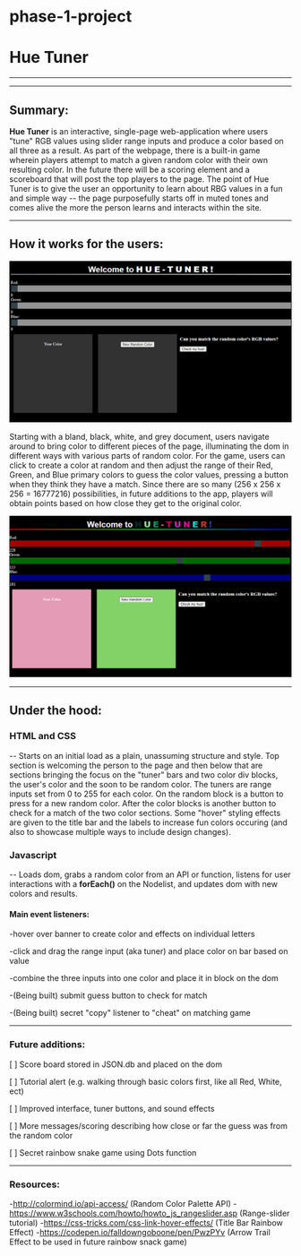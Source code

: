 # phase-1-project
# Hue Tuner

********************************************

____________________________________________


## Summary:


  **Hue Tuner** is an interactive, single-page web-application where users "tune" RGB values using slider range inputs and produce a color based on all three as a result. As part of the webpage, there is a built-in game wherein players attempt to match a given random color with their own resulting color. In the future there will be a scoring element and a scoreboard that will post the top players to the page. The point of Hue Tuner is to give the user an opportunity to learn about RBG values in a fun and simple way -- the page purposefully starts off in muted tones and comes alive the more the person learns and interacts within the site.


____________________________________________


## How it works for the users:


<img src = "/pictures/initial_HueTuner.png">


 Starting with a bland, black, white, and grey document, users navigate around to bring color to different pieces of the page, illuminating the dom in different ways with various parts of random color. For the game, users can click to create a color at random and then adjust the range of their Red, Green, and Blue primary colors to guess the color values, pressing a button when they think they have a match. Since there are so many (256 x 256 x 256 = 16777216) possibilities, in future additions to the app,  players will obtain points based on how close they get to the original color.


<img src = "/pictures/color_HueTuner.png">

 ___________________________________________


## Under the hood:


### HTML and CSS 
-- Starts on an initial load as a plain, unassuming structure and style. Top section is welcoming the person to the page and then below that are sections bringing the focus on the "tuner" bars and two color div blocks, the user's color and the soon to be random color. The tuners are range inputs set from 0 to 255 for each color. On the random block is a button to press for a new random color. After the color blocks is another button to check for a match of the two color sections. Some "hover" styling effects are given to the title bar and the labels to increase fun colors occuring (and also to showcase multiple ways to include design changes).


### Javascript 
-- Loads dom, grabs a random color from an API or function, listens for user interactions with a **forEach()** on the Nodelist, and updates dom with new colors and results.


#### Main event listeners:

  -hover over banner to create color and effects on individual letters

  -click and drag the range input (aka tuner) and place color on bar based on value

  -combine the three inputs into one color and place it in block on the dom

  -(Being built) submit guess button to check for match

  -(Being built) secret "copy" listener to "cheat" on matching game


____________________________________________


### Future additions:


  [  ] Score board stored in JSON.db and placed on the dom

  [  ] Tutorial alert (e.g. walking through basic colors first, like all Red, White, ect)

  [  ] Improved interface, tuner buttons, and sound effects

  [  ] More messages/scoring describing how close or far the guess was from the random color

  [  ] Secret rainbow snake game using Dots function


____________________________________________


### Resources:


  -http://colormind.io/api-access/ (Random Color Palette API)
  -https://www.w3schools.com/howto/howto_js_rangeslider.asp (Range-slider tutorial)
  -https://css-tricks.com/css-link-hover-effects/ (Title Bar Rainbow Effect)
  -https://codepen.io/falldowngoboone/pen/PwzPYv (Arrow Trail Effect to be used in future rainbow snack game)